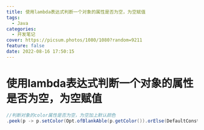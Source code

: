 ```yaml
---
title: 使用lambda表达式判断一个对象的属性是否为空，为空赋值
tags:
  - Java
categories:
  - 开发笔记
cover: https://picsum.photos/1080/1080?random=9211
feature: false
date: 2022-08-16 17:50:15
---
```

# 使用lambda表达式判断一个对象的属性是否为空，为空赋值

```java
//判断对象的color属性是否为空，为空加上默认颜色
.peek(p -> p.setColor(Opt.ofBlankAble(p.getColor()).orElse(DefaultConst.COLOR)))
```